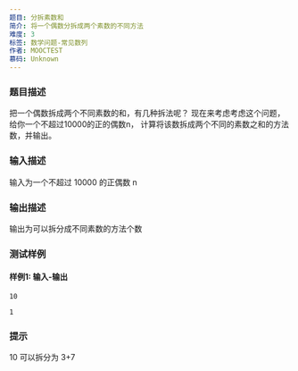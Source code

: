 ```yaml
---
题目: 分拆素数和
简介: 将一个偶数分拆成两个素数的不同方法
难度: 3
标签: 数学问题-常见数列
作者: MOOCTEST
慕码: Unknown
---
```


### 题目描述

把一个偶数拆成两个不同素数的和，有几种拆法呢？
现在来考虑考虑这个问题，给你一个不超过10000的正的偶数n，
计算将该数拆成两个不同的素数之和的方法数，并输出。

### 输入描述

输入为一个不超过 10000 的正偶数 n

### 输出描述

输出为可以拆分成不同素数的方法个数

### 测试样例

#### 样例1: 输入-输出

```
10
```

```
1
```

### 提示

10 可以拆分为 3+7